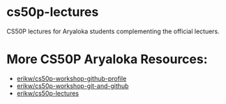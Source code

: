 # cs50p-lectures
CS50P lectures for Aryaloka students complementing the official lectuers.


# More CS50P Aryaloka Resources:
* [erikw/cs50p-workshop-github-profile](https://github.com/erikw/cs50p-workshop-github-profile)
* [erikw/cs50p-workshop-git-and-github](https://github.com/erikw/cs50p-workshop-git-and-github)
* [erikw/cs50p-lectures](https://github.com/erikw/cs50p-lectures)
